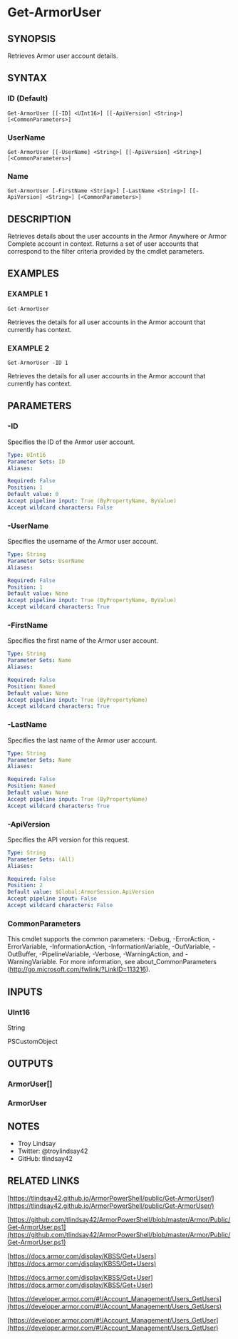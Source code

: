 # Get-ArmorUser

## SYNOPSIS
Retrieves Armor user account details.

## SYNTAX

### ID (Default)
```
Get-ArmorUser [[-ID] <UInt16>] [[-ApiVersion] <String>] [<CommonParameters>]
```

### UserName
```
Get-ArmorUser [[-UserName] <String>] [[-ApiVersion] <String>] [<CommonParameters>]
```

### Name
```
Get-ArmorUser [-FirstName <String>] [-LastName <String>] [[-ApiVersion] <String>] [<CommonParameters>]
```

## DESCRIPTION
Retrieves details about the user accounts in the Armor Anywhere or Armor
Complete account in context. 
Returns a set of user accounts that correspond to
the filter criteria provided by the cmdlet parameters.

## EXAMPLES

### EXAMPLE 1
```
Get-ArmorUser
```

Retrieves the details for all user accounts in the Armor account that currently
has context.

### EXAMPLE 2
```
Get-ArmorUser -ID 1
```

Retrieves the details for all user accounts in the Armor account that currently
has context.

## PARAMETERS

### -ID
Specifies the ID of the Armor user account.

```yaml
Type: UInt16
Parameter Sets: ID
Aliases:

Required: False
Position: 1
Default value: 0
Accept pipeline input: True (ByPropertyName, ByValue)
Accept wildcard characters: False
```

### -UserName
Specifies the username of the Armor user account.

```yaml
Type: String
Parameter Sets: UserName
Aliases:

Required: False
Position: 1
Default value: None
Accept pipeline input: True (ByPropertyName, ByValue)
Accept wildcard characters: True
```

### -FirstName
Specifies the first name of the Armor user account.

```yaml
Type: String
Parameter Sets: Name
Aliases:

Required: False
Position: Named
Default value: None
Accept pipeline input: True (ByPropertyName)
Accept wildcard characters: True
```

### -LastName
Specifies the last name of the Armor user account.

```yaml
Type: String
Parameter Sets: Name
Aliases:

Required: False
Position: Named
Default value: None
Accept pipeline input: True (ByPropertyName)
Accept wildcard characters: True
```

### -ApiVersion
Specifies the API version for this request.

```yaml
Type: String
Parameter Sets: (All)
Aliases:

Required: False
Position: 2
Default value: $Global:ArmorSession.ApiVersion
Accept pipeline input: False
Accept wildcard characters: False
```

### CommonParameters
This cmdlet supports the common parameters: -Debug, -ErrorAction, -ErrorVariable, -InformationAction, -InformationVariable, -OutVariable, -OutBuffer, -PipelineVariable, -Verbose, -WarningAction, and -WarningVariable.
For more information, see about_CommonParameters (http://go.microsoft.com/fwlink/?LinkID=113216).

## INPUTS

### UInt16

String

PSCustomObject

## OUTPUTS

### ArmorUser[]

### ArmorUser

## NOTES
- Troy Lindsay
- Twitter: @troylindsay42
- GitHub: tlindsay42

## RELATED LINKS

[https://tlindsay42.github.io/ArmorPowerShell/public/Get-ArmorUser/](https://tlindsay42.github.io/ArmorPowerShell/public/Get-ArmorUser/)

[https://github.com/tlindsay42/ArmorPowerShell/blob/master/Armor/Public/Get-ArmorUser.ps1](https://github.com/tlindsay42/ArmorPowerShell/blob/master/Armor/Public/Get-ArmorUser.ps1)

[https://docs.armor.com/display/KBSS/Get+Users](https://docs.armor.com/display/KBSS/Get+Users)

[https://docs.armor.com/display/KBSS/Get+User](https://docs.armor.com/display/KBSS/Get+User)

[https://developer.armor.com/#!/Account_Management/Users_GetUsers](https://developer.armor.com/#!/Account_Management/Users_GetUsers)

[https://developer.armor.com/#!/Account_Management/Users_GetUser](https://developer.armor.com/#!/Account_Management/Users_GetUser)


